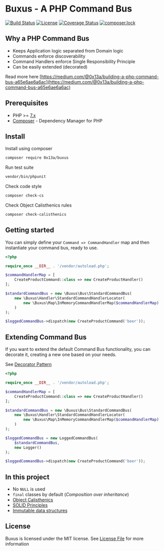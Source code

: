 # Buxus - A PHP Command Bus

[![Build Status](https://travis-ci.org/0x13a/buxus.svg?branch=master)](https://travis-ci.org/0x13a/buxus)
[![License](https://poser.pugx.org/0x13a/buxus/license)](https://packagist.org/packages/0x13a/buxus)
[![Coverage Status](https://coveralls.io/repos/github/0x13a/buxus/badge.svg?branch=master)](https://coveralls.io/github/0x13a/buxus?branch=master)
[![composer.lock](https://poser.pugx.org/0x13a/buxus/composerlock)](https://packagist.org/packages/0x13a/buxus)

## Why a PHP Command Bus

- Keeps Application logic separated from Domain logic
- Commands enforce discoverability
- Command Handlers enforce Single Responsibility Principle
- Can be easily extended (decorated)

Read more here [https://medium.com/@0x13a/building-a-php-command-bus-a65e6ae6a6ac](https://medium.com/@0x13a/building-a-php-command-bus-a65e6ae6a6ac)

## Prerequisites

- PHP >= [7.x](http://php.net/manual/en/migration70.php)
- [Composer](https://getcomposer.org) - Dependency Manager for PHP

## Install

Install using composer

```sh
composer require 0x13a/buxus
```

Run test suite

```sh
vendor/bin/phpunit
```

Check code style

```sh
composer check-cs
```

Check Object Calisthenics rules

```sh
composer check-calisthenics
```

## Getting started

You can simply define your `Command => CommandHandler` map and then instantiate your command bus, ready to use.

```php
<?php

require_once __DIR__ . '/vendor/autoload.php';

$commandHandlerMap = [
    CreateProductCommand::class => new CreateProductHandler()
];

$standardCommandBus = new \Buxus\Bus\StandardCommandBus(
    new \Buxus\Handler\StandardCommandHandlerLocator(
        new \Buxus\Map\InMemoryCommandHandlerMap($commandHandlerMap)
    )
);

$loggedCommandBus->dispatch(new CreateProductCommand('beer'));
```

## Extending Command Bus

If you want to extend the default Command Bus functionality, you can decorate it, creating a new one based on your needs.

See [Decorator Pattern](https://en.wikipedia.org/wiki/Decorator_pattern)

```php
<?php

require_once __DIR__ . '/vendor/autoload.php';

$commandHandlerMap = [
    CreateProductCommand::class => new CreateProductHandler()
];

$standardCommandBus = new \Buxus\Bus\StandardCommandBus(
    new \Buxus\Handler\StandardCommandHandlerLocator(
        new \Buxus\Map\InMemoryCommandHandlerMap($commandHandlerMap)
    )
);

$loggedCommandBus = new LoggedCommandBus(
    $standardCommandBus,
    new Logger()
);

$loggedCommandBus->dispatch(new CreateProductCommand('beer'));
```



## In this project

- No `NULL` is used
- `final` classes by default (*Composition over inheritance*)
- [Object Calisthenics](https://medium.com/web-engineering-vox/improving-code-quality-with-object-calisthenics-aa4ad67a61f1)
- [SOLID Principles](https://medium.com/web-engineering-vox/how-to-write-solid-code-that-doesnt-suck-2a3416623d48)
- [Immutable data structures](https://medium.com/web-engineering-vox/3-benefits-of-using-immutable-objects-886ca2c56e85)


## License

Buxus is licensed under the MIT license. See [License File](LICENSE) for more information

